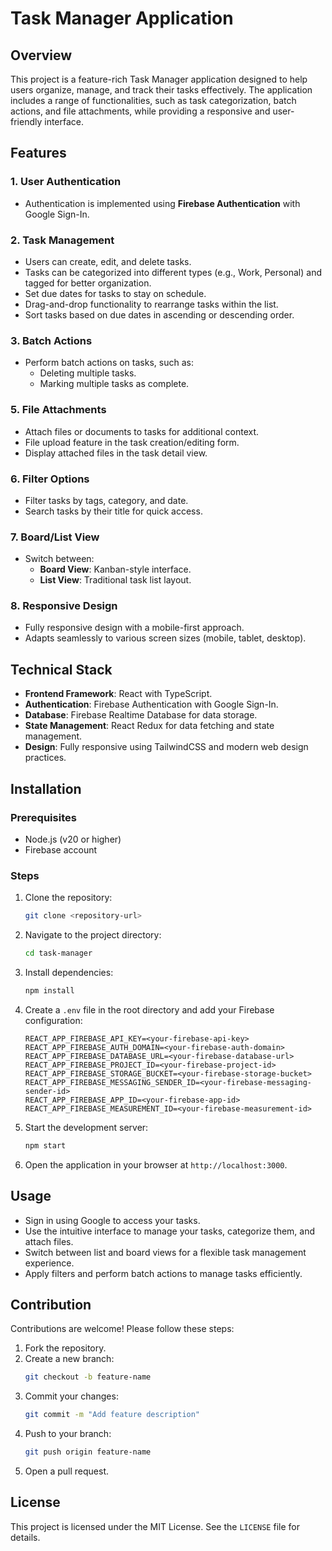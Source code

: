 # Task Manager Application

## Overview

This project is a feature-rich Task Manager application designed to help users organize, manage, and track their tasks effectively. The application includes a range of functionalities, such as task categorization, batch actions, and file attachments, while providing a responsive and user-friendly interface.

## Features

### 1. User Authentication

- Authentication is implemented using **Firebase Authentication** with Google Sign-In.

### 2. Task Management

- Users can create, edit, and delete tasks.
- Tasks can be categorized into different types (e.g., Work, Personal) and tagged for better organization.
- Set due dates for tasks to stay on schedule.
- Drag-and-drop functionality to rearrange tasks within the list.
- Sort tasks based on due dates in ascending or descending order.

### 3. Batch Actions

- Perform batch actions on tasks, such as:
  - Deleting multiple tasks.
  - Marking multiple tasks as complete.

### 5. File Attachments

- Attach files or documents to tasks for additional context.
- File upload feature in the task creation/editing form.
- Display attached files in the task detail view.

### 6. Filter Options

- Filter tasks by tags, category, and date.
- Search tasks by their title for quick access.

### 7. Board/List View

- Switch between:
  - **Board View**: Kanban-style interface.
  - **List View**: Traditional task list layout.

### 8. Responsive Design

- Fully responsive design with a mobile-first approach.
- Adapts seamlessly to various screen sizes (mobile, tablet, desktop).

## Technical Stack

- **Frontend Framework**: React with TypeScript.
- **Authentication**: Firebase Authentication with Google Sign-In.
- **Database**: Firebase Realtime Database for data storage.
- **State Management**: React Redux for data fetching and state management.
- **Design**: Fully responsive using TailwindCSS and modern web design practices.

## Installation

### Prerequisites

- Node.js (v20 or higher)
- Firebase account

### Steps

1. Clone the repository:
   ```bash
   git clone <repository-url>
   ```
2. Navigate to the project directory:
   ```bash
   cd task-manager
   ```
3. Install dependencies:
   ```bash
   npm install
   ```
4. Create a `.env` file in the root directory and add your Firebase configuration:
   ```env
   REACT_APP_FIREBASE_API_KEY=<your-firebase-api-key>
   REACT_APP_FIREBASE_AUTH_DOMAIN=<your-firebase-auth-domain>
   REACT_APP_FIREBASE_DATABASE_URL=<your-firebase-database-url>
   REACT_APP_FIREBASE_PROJECT_ID=<your-firebase-project-id>
   REACT_APP_FIREBASE_STORAGE_BUCKET=<your-firebase-storage-bucket>
   REACT_APP_FIREBASE_MESSAGING_SENDER_ID=<your-firebase-messaging-sender-id>
   REACT_APP_FIREBASE_APP_ID=<your-firebase-app-id>
   REACT_APP_FIREBASE_MEASUREMENT_ID=<your-firebase-measurement-id>
   ```
5. Start the development server:
   ```bash
   npm start
   ```
6. Open the application in your browser at `http://localhost:3000`.

## Usage

- Sign in using Google to access your tasks.
- Use the intuitive interface to manage your tasks, categorize them, and attach files.
- Switch between list and board views for a flexible task management experience.
- Apply filters and perform batch actions to manage tasks efficiently.

## Contribution

Contributions are welcome! Please follow these steps:

1. Fork the repository.
2. Create a new branch:
   ```bash
   git checkout -b feature-name
   ```
3. Commit your changes:
   ```bash
   git commit -m "Add feature description"
   ```
4. Push to your branch:
   ```bash
   git push origin feature-name
   ```
5. Open a pull request.

## License

This project is licensed under the MIT License. See the `LICENSE` file for details.
